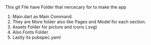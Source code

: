 This git File have Folder that nercecary for to make the app
1. Main.dart as Main Command
2. They are More folder also like Pages and Model for each section.
3. Assets Folder for picture and icons (.svg)
4. Also Fonts Folder
5. Lastly its pubspec.yaml
